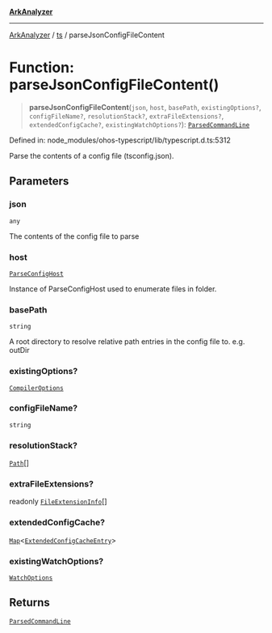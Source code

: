 [**ArkAnalyzer**](../../../../README.md)

***

[ArkAnalyzer](../../../../globals.md) / [ts](../README.md) / parseJsonConfigFileContent

# Function: parseJsonConfigFileContent()

> **parseJsonConfigFileContent**(`json`, `host`, `basePath`, `existingOptions?`, `configFileName?`, `resolutionStack?`, `extraFileExtensions?`, `extendedConfigCache?`, `existingWatchOptions?`): [`ParsedCommandLine`](../interfaces/ParsedCommandLine.md)

Defined in: node\_modules/ohos-typescript/lib/typescript.d.ts:5312

Parse the contents of a config file (tsconfig.json).

## Parameters

### json

`any`

The contents of the config file to parse

### host

[`ParseConfigHost`](../interfaces/ParseConfigHost.md)

Instance of ParseConfigHost used to enumerate files in folder.

### basePath

`string`

A root directory to resolve relative path entries in the config
   file to. e.g. outDir

### existingOptions?

[`CompilerOptions`](../interfaces/CompilerOptions.md)

### configFileName?

`string`

### resolutionStack?

[`Path`](../type-aliases/Path.md)[]

### extraFileExtensions?

readonly [`FileExtensionInfo`](../interfaces/FileExtensionInfo.md)[]

### extendedConfigCache?

[`Map`](../interfaces/Map.md)\<[`ExtendedConfigCacheEntry`](../interfaces/ExtendedConfigCacheEntry.md)\>

### existingWatchOptions?

[`WatchOptions`](../interfaces/WatchOptions.md)

## Returns

[`ParsedCommandLine`](../interfaces/ParsedCommandLine.md)
